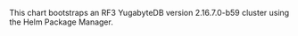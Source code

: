 This chart bootstraps an RF3 YugabyteDB version 2.16.7.0-b59 cluster using the Helm Package Manager.
